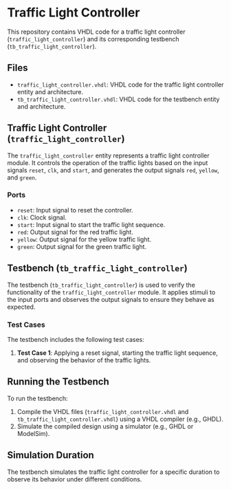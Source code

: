 # Traffic Light Controller

This repository contains VHDL code for a traffic light controller (`traffic_light_controller`) and its corresponding testbench (`tb_traffic_light_controller`).

## Files

- `traffic_light_controller.vhdl`: VHDL code for the traffic light controller entity and architecture.
- `tb_traffic_light_controller.vhdl`: VHDL code for the testbench entity and architecture.

## Traffic Light Controller (`traffic_light_controller`)

The `traffic_light_controller` entity represents a traffic light controller module. It controls the operation of the traffic lights based on the input signals `reset`, `clk`, and `start`, and generates the output signals `red`, `yellow`, and `green`.

### Ports

- `reset`: Input signal to reset the controller.
- `clk`: Clock signal.
- `start`: Input signal to start the traffic light sequence.
- `red`: Output signal for the red traffic light.
- `yellow`: Output signal for the yellow traffic light.
- `green`: Output signal for the green traffic light.

## Testbench (`tb_traffic_light_controller`)

The testbench (`tb_traffic_light_controller`) is used to verify the functionality of the `traffic_light_controller` module. It applies stimuli to the input ports and observes the output signals to ensure they behave as expected.

### Test Cases

The testbench includes the following test cases:

1. **Test Case 1**: Applying a reset signal, starting the traffic light sequence, and observing the behavior of the traffic lights.

## Running the Testbench

To run the testbench:

1. Compile the VHDL files (`traffic_light_controller.vhdl` and `tb_traffic_light_controller.vhdl`) using a VHDL compiler (e.g., GHDL).
2. Simulate the compiled design using a simulator (e.g., GHDL or ModelSim).

## Simulation Duration

The testbench simulates the traffic light controller for a specific duration to observe its behavior under different conditions.

